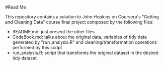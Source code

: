 #Read Me

This repository contains a solution to John Hopkins on Coursera's "Getting and Cleaning Data" course final project composed by the following files:

* README.md: just present the other files
* CodeBook.md: talks about the original data, variables of tidy data generated by "run_analysis.R" and cleaning/transformation operations performed by this script
* run_analysis.R: script that transforms the original dataset in the desired tidy dataset